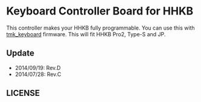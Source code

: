 Keyboard Controller Board for HHKB
==================================
This controller makes your HHKB fully programmable. You can use this with [tmk_keyboard] firmware. This will fit HHKB Pro2, Type-S and JP.

[tmk_keyboard]: https://github.com/tmk/tmk_keyboard



Update
------
- 2014/09/19: Rev.D
- 2014/07/28: Rev.C


LICENSE
-------
